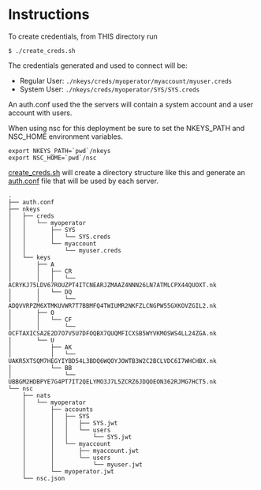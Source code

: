 # Instructions

To create credentials, from THIS directory run 

```text
$ ./create_creds.sh 
```

The credentials generated and used to connect will be:

- Regular User:  `./nkeys/creds/myoperator/myaccount/myuser.creds` 
- System User:   `./nkeys/creds/myoperator/SYS/SYS.creds`

An auth.conf used the the servers will contain a system account and a user account with users.

When using nsc for this deployment be sure to set the NKEYS_PATH and NSC_HOME environment variables.

```text
export NKEYS_PATH=`pwd`/nkeys
export NSC_HOME=`pwd`/nsc
```

[create_creds.sh](./create_creds.sh) will create a directory structure like this and generate an
[auth.conf](./auth.conf) file that will be used by each server.

```text
.
├── auth.conf
├── nkeys
│   ├── creds
│   │   └── myoperator
│   │       ├── SYS
│   │       │   └── SYS.creds
│   │       └── myaccount
│   │           └── myuser.creds
│   └── keys
│       ├── A
│       │   ├── CR
│       │   │   └── ACRYKJ75LDV67ROUZPT4ITCNEARJZMAAZ4NNN26LN7ATMLCPX44QUOXT.nk
│       │   └── DQ
│       │       └── ADQVVRPZM6XTMKUVWR7T7BBMFQ4TWIUMR2NKFZLCNGPW55GXKOVZGIL2.nk
│       ├── O
│       │   └── CF
│       │       └── OCFTAXICSA2E2D7O7V5U7DFOQBX7QUQMFICXSB5WYVKMOSWS4LL24ZGA.nk
│       └── U
│           ├── AK
│           │   └── UAKR5XTSQM7HEGYIYBD54L3BDQ6WQOYJOWTB3W2C2BCLVDC6I7WHCHBX.nk
│           └── BB
│               └── UBBGM2HDBPYE7G4PT7IT2QELYMO3J7L5ZCRZ6JDQOEON362RJMG7HCT5.nk
└── nsc
    ├── nats
    │   └── myoperator
    │       ├── accounts
    │       │   ├── SYS
    │       │   │   ├── SYS.jwt
    │       │   │   └── users
    │       │   │       └── SYS.jwt
    │       │   └── myaccount
    │       │       ├── myaccount.jwt
    │       │       └── users
    │       │           └── myuser.jwt
    │       └── myoperator.jwt
    └── nsc.json
```